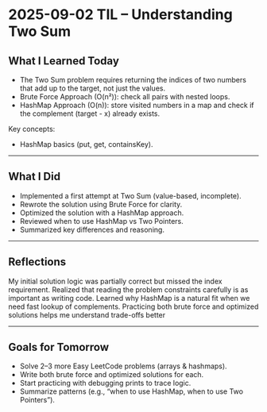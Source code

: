 # 2025-09-02 TIL – Understanding Two Sum

## What I Learned Today

- The Two Sum problem requires returning the indices of two numbers that add up to the target, not just the values.
- Brute Force Approach (O(n²)): check all pairs with nested loops.
- HashMap Approach (O(n)): store visited numbers in a map and check if the complement (target - x) already exists.

Key concepts:
- HashMap basics (put, get, containsKey).
---

## What I Did

- Implemented a first attempt at Two Sum (value-based, incomplete).
- Rewrote the solution using Brute Force for clarity.
- Optimized the solution with a HashMap approach.
- Reviewed when to use HashMap vs Two Pointers.
- Summarized key differences and reasoning.

---

##  Reflections

My initial solution logic was partially correct but missed the index requirement.
Realized that reading the problem constraints carefully is as important as writing code.
Learned why HashMap is a natural fit when we need fast lookup of complements.
Practicing both brute force and optimized solutions helps me understand trade-offs better

---

## Goals for Tomorrow

- Solve 2–3 more Easy LeetCode problems (arrays & hashmaps).
- Write both brute force and optimized solutions for each.
- Start practicing with debugging prints to trace logic.
- Summarize patterns (e.g., “when to use HashMap, when to use Two Pointers”).

